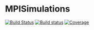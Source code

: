 # MPISimulations

[![Build Status](https://api.travis-ci.com/MagneticParticleImaging/MPISimulations.jl.svg?branch=master)](https://travis-ci.com/MagneticParticleImaging/MPISimulations.jl)
[![Build status](https://ci.appveyor.com/api/projects/status/6762cw9mv6me1r3l?svg=true)](https://ci.appveyor.com/project/hofmannmartin/mpisimulations-jl)
[![Coverage](https://codecov.io/gh/MagneticParticleImaging/MPISimulations.jl/branch/master/graph/badge.svg)](https://codecov.io/gh/MagneticParticleImaging/MPISimulations.jl)
